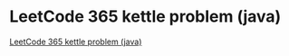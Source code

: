 # LeetCode 365 kettle problem (java)
[LeetCode 365 kettle problem (java)](https://aiwithcloud.com/2022/09/16/leetcode_365_kettle_problem_java/)